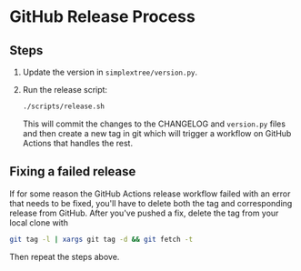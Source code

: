 # GitHub Release Process

## Steps

1. Update the version in `simplextree/version.py`.

3. Run the release script:

    ```bash
    ./scripts/release.sh
    ```

    This will commit the changes to the CHANGELOG and `version.py` files and then create a new tag in git
    which will trigger a workflow on GitHub Actions that handles the rest.

## Fixing a failed release

If for some reason the GitHub Actions release workflow failed with an error that needs to be fixed, you'll have to delete both the tag and corresponding release from GitHub. After you've pushed a fix, delete the tag from your local clone with

```bash
git tag -l | xargs git tag -d && git fetch -t
```

Then repeat the steps above.
